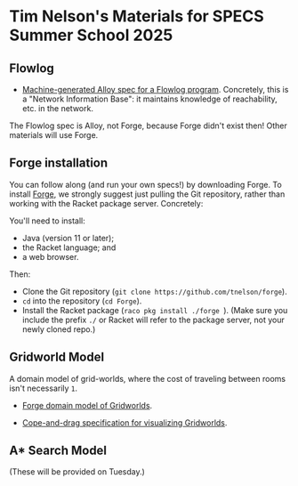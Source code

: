 # Tim Nelson's Materials for SPECS Summer School 2025

## Flowlog

* [Machine-generated Alloy spec for a Flowlog program](./flowlog_nib.als). Concretely, this is a "Network Information Base": it maintains knowledge of reachability, etc. in the network. 

The Flowlog spec is Alloy, not Forge, because Forge didn't exist then! Other materials will use Forge.

## Forge installation

You can follow along (and run your own specs!) by downloading Forge. To install [Forge](https://forge-fm.org), we strongly suggest just pulling the Git repository, rather than working with the Racket package server. Concretely:

You'll need to install:
* Java (version 11 or later);
* the Racket language; and
* a web browser.

Then:
* Clone the Git repository (`git clone https://github.com/tnelson/forge`).
* `cd` into the repository (`cd Forge`).
* Install the Racket package (`raco pkg install ./forge `). (Make sure you include the prefix `./` or Racket will refer to the package server, not your newly cloned repo.)

## Gridworld Model

A domain model of grid-worlds, where the cost of traveling between rooms isn't necessarily `1`. 

* [Forge domain model of Gridworlds](gridworld.frg). 
<!-- * [gridworld.test.frg](Partial Forge validation for Gridworlds). -->
* [Cope-and-drag specification for visualizing Gridworlds](gridworld.cnd).

## A* Search Model 

(These will be provided on Tuesday.)

<!-- * [astar.frg](Forge system model of A* Search); uses the grid-world model. 
* [astar.test.frg](Partial Forge validation for A*).
* [astar.cnd](Cope-and-drag specification for visualizing A* runs).
* [astar.js](Forge custom visualization for A* runs). -->

